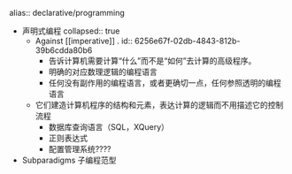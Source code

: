 alias:: declarative/programming
- 声明式编程
  collapsed:: true
  - Against [[imperative]] .
    id:: 6256e67f-02db-4843-812b-39b6cdda80b6
    - 告诉计算机需要计算“什么”而不是“如何”去计算的高级程序。
    - 明确的对应数理逻辑的编程语言
    - 任何没有副作用的编程语言，或者更确切一点，任何参照透明的编程语言
  - 它们建造计算机程序的结构和元素，表达计算的逻辑而不用描述它的控制流程
    - 数据库查询语言（SQL，XQuery）
    - 正则表达式
    - 配置管理系统????
- Subparadigms 子编程范型